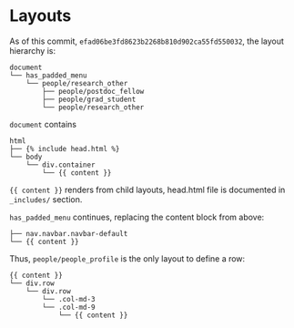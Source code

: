 # Layouts

As of this commit, `efad06be3fd8623b2268b810d902ca55fd550032`, the layout hierarchy is:

```
document
└── has_padded_menu
    └── people/research_other
        ├── people/postdoc_fellow
        ├── people/grad_student
        └── people/research_other
```

`document` contains 

```
html
├── {% include head.html %}
└── body
    └── div.container
        └── {{ content }}
```

`{{ content }}` renders from child layouts, head.html file is documented in
`_includes/` section.

`has_padded_menu` continues, replacing the content block from above:

```
├── nav.navbar.navbar-default
└── {{ content }}
```

Thus, `people/people_profile` is the only layout to define a row:

```
{{ content }}
└── div.row
    └── div.row
        └── .col-md-3
        └── .col-md-9
            └── {{ content }}
```
